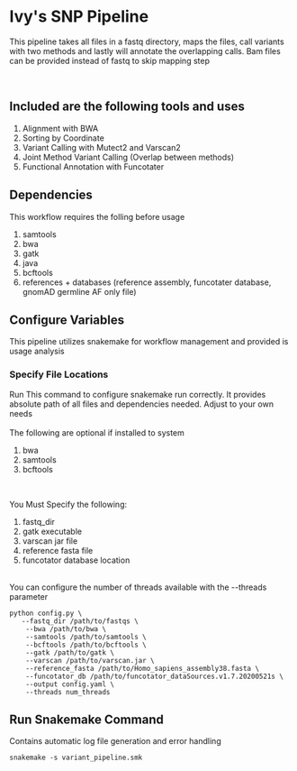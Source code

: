 # Ivy's SNP Pipeline
<p> This pipeline takes all files in a fastq directory, maps the files, call variants with two methods and lastly will annotate the overlapping calls. Bam files can be provided instead of fastq to skip mapping step</p> <br>

## Included are the following tools and uses <br>
1. Alignment with BWA
2. Sorting by Coordinate
3. Variant Calling with Mutect2 and Varscan2
4. Joint Method Variant Calling (Overlap between methods)
5. Functional Annotation with Funcotater

## Dependencies
This workflow requires the folling before usage
1. samtools
2. bwa
3. gatk
4. java
5. bcftools
6. references + databases (reference assembly, funcotater database, gnomAD germline AF only file)
   
## Configure Variables
This pipeline utilizes snakemake for workflow management and provided is usage analysis <br>

### Specify File Locations
Run This command to configure snakemake run correctly. It provides absolute path of all files and dependencies needed. Adjust to your own needs <br> <br>
The following are optional if installed to system
1. bwa
2. samtools
3. bcftools
<br>

You Must Specify the following:
1. fastq_dir
2. gatk executable
3. varscan jar file
4. reference fasta file
5. funcotator database location
<br>
You can configure the number of threads available with the --threads parameter <br>

```
python config.py \
   --fastq_dir /path/to/fastqs \
    --bwa /path/to/bwa \
    --samtools /path/to/samtools \
    --bcftools /path/to/bcftools \
    --gatk /path/to/gatk \
    --varscan /path/to/varscan.jar \
    --reference_fasta /path/to/Homo_sapiens_assembly38.fasta \
    --funcotator_db /path/to/funcotator_dataSources.v1.7.20200521s \
    --output config.yaml \
    --threads num_threads
```
## Run Snakemake Command
Contains automatic log file generation and error handling

```
snakemake -s variant_pipeline.smk
```
